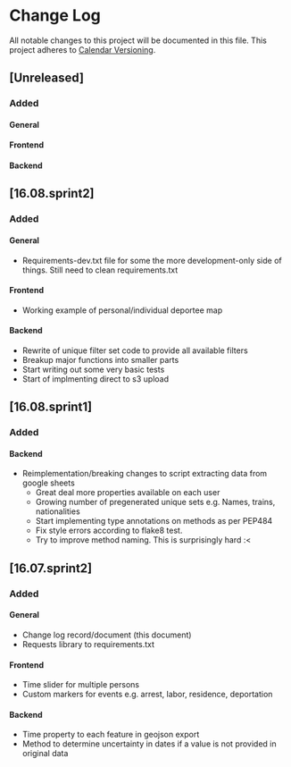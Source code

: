 # Change Log
All notable changes to this project will be documented in this file.
This project adheres to [Calendar Versioning](http://semver.org/).

## [Unreleased]
### Added
#### General
#### Frontend
#### Backend

## [16.08.sprint2]
### Added
#### General
- Requirements-dev.txt file for some the more development-only side of things. Still need to clean requirements.txt
#### Frontend
- Working example of personal/individual deportee map
#### Backend
- Rewrite of unique filter set code to provide all available filters
- Breakup major functions into smaller parts
- Start writing out some very basic tests
- Start of implmenting direct to s3 upload

## [16.08.sprint1]
### Added
#### Backend
- Reimplementation/breaking changes to script extracting data from google sheets
  - Great deal more properties available on each user
  - Growing number of pregenerated unique sets e.g. Names, trains, nationalities
  - Start implementing type annotations on methods as per PEP484
  - Fix style errors according to flake8 test.
  - Try to improve method naming. This is surprisingly hard :<

## [16.07.sprint2]
### Added
#### General
- Change log record/document (this document)
- Requests library to requirements.txt
#### Frontend
- Time slider for multiple persons
- Custom markers for events e.g. arrest, labor, residence, deportation
#### Backend
- Time property to each feature in geojson export
- Method to determine uncertainty in dates if a value is not provided in original data
